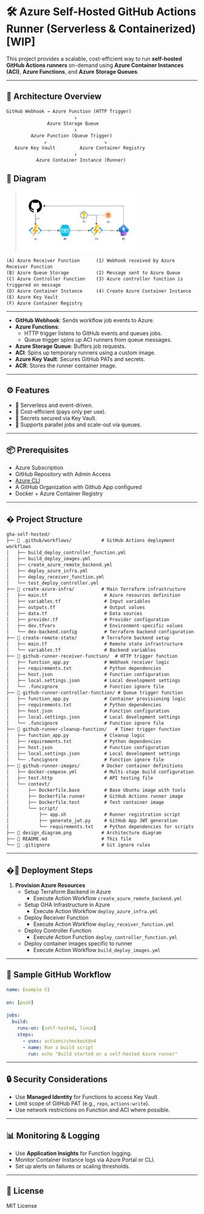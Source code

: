 # 🛠️ Azure Self-Hosted GitHub Actions Runner (Serverless & Containerized) [WIP]

This project provides a scalable, cost-efficient way to run **self-hosted GitHub Actions runners** on-demand using **Azure Container Instances (ACI)**, **Azure Functions**, and **Azure Storage Queues**.

---

## 📐 Architecture Overview

```plaintext
GitHub Webhook → Azure Function (HTTP Trigger)
                         ↓
               Azure Storage Queue
                         ↓
         Azure Function (Queue Trigger)
              ↙                     ↘
   Azure Key Vault         Azure Container Registry
                         ↓
           Azure Container Instance (Runner)
```

## 📁 Diagram

> <img src="design_diagram.png" width="300" />

```
(A) Azure Receiver Function      (1) Webhook received by Azure Receiver Function
(B) Azure Queue Storage          (2) Message sent to Azure Queue
(C) Azure Controller Function    (3) Azure controller function is triggered on message
(D) Azure Container Instance     (4) Create Azure Container Instance 
(E) Azure Key Vault              
(F) Azure Container Registry 
```
---

- **GitHub Webhook**: Sends workflow job events to Azure.
- **Azure Functions**: 
  - HTTP trigger listens to GitHub events and queues jobs.
  - Queue trigger spins up ACI runners from queue messages.
- **Azure Storage Queue**: Buffers job requests.
- **ACI**: Spins up temporary runners using a custom image.
- **Azure Key Vault**: Secures GitHub PATs and secrets.
- **ACR**: Stores the runner container image.

---

## ⚙️ Features

- 🧠 Serverless and event-driven.
- 💸 Cost-efficient (pays only per use).
- 🔐 Secrets secured via Key Vault.
- 🚀 Supports parallel jobs and scale-out via queues.

---

## 📦 Prerequisites

- Azure Subscription
- GitHub Repository with Admin Access
- [Azure CLI](https://learn.microsoft.com/en-us/cli/azure/install-azure-cli)
- A GitHub Organization with Github App configured
- Docker + Azure Container Registry

---

## � Project Structure

```
gha-self-hosted/
├── 📁 .github/workflows/           # GitHub Actions deployment workflows
│   ├── build_deploy_controller_function.yml
│   ├── build_deploy_images.yml
│   ├── create_azure_remote_backend.yml
│   ├── deploy_azure_infra.yml
│   ├── deploy_receiver_function.yml
│   └── test_deploy_controller.yml
├── 📁 create-azure-infra/          # Main Terraform infrastructure
│   ├── main.tf                     # Azure resources definition
│   ├── variables.tf                # Input variables
│   ├── outputs.tf                  # Output values
│   ├── data.tf                     # Data sources
│   ├── provider.tf                 # Provider configuration
│   ├── dev.tfvars                  # Environment-specific values
│   └── dev-backend.config          # Terraform backend configuration
├── 📁 create-remote-state/         # Terraform backend setup
│   ├── main.tf                     # Remote state infrastructure
│   └── variables.tf                # Backend variables
├── 📁 github-runner-receiver-function/  # HTTP trigger function
│   ├── function_app.py             # Webhook receiver logic
│   ├── requirements.txt            # Python dependencies
│   ├── host.json                   # Function configuration
│   ├── local.settings.json         # Local development settings
│   └── .funcignore                 # Function ignore file
├── 📁 github-runner-controller-function/ # Queue trigger function
│   ├── function_app.py             # Container provisioning logic
│   ├── requirements.txt            # Python dependencies
│   ├── host.json                   # Function configuration
│   ├── local.settings.json         # Local development settings
│   └── .funcignore                 # Function ignore file
├── 📁 github-runner-cleanup-function/   # Timer trigger function
│   ├── function_app.py             # Cleanup logic
│   ├── requirements.txt            # Python dependencies
│   ├── host.json                   # Function configuration
│   ├── local.settings.json         # Local development settings
│   └── .funcignore                 # Function ignore file
├── 📁 github-runner-images/        # Docker container definitions
│   ├── docker-compose.yml          # Multi-stage build configuration
│   ├── test.http                   # API testing file
│   └── context/
│       ├── Dockerfile.base         # Base Ubuntu image with tools
│       ├── Dockerfile.runner       # GitHub Actions runner image
│       ├── Dockerfile.test         # Test container image
│       └── script/
│           ├── app.sh              # Runner registration script
│           ├── generate_jwt.py     # GitHub App JWT generation
│           └── requirements.txt    # Python dependencies for scripts
├── 📄 design_diagram.png           # Architecture diagram
├── 📄 README.md                    # This file
└── 📄 .gitignore                   # Git ignore rules
```

---

## �🚀 Deployment Steps

1. **Provision Azure Resources**
   - Setup Terraform Backend in Azure 
     - Execute Action Workflow `create_azure_remote_backend.yml`
   - Setup GHA Infrastructure in Azure
     - Execute Action Workflow `deploy_azure_infra.yml`
   - Deploy Receiver Function
     - Execute Action Workflow `deploy_receiver_function.yml`
   - Deploy Controller Function
     - Execute Action Function `deploy_controller_function.yml`
   - Deploy container images specific to runner
     - Execute Action Workflow `build_deploy_images.yml`

---

## 🧪 Sample GitHub Workflow

```yaml
name: Example CI

on: [push]

jobs:
  build:
    runs-on: [self-hosted, linux]
    steps:
      - uses: actions/checkout@v4
      - name: Run a build script
        run: echo "Build started on a self-hosted Azure runner"
```

---

## 🔒 Security Considerations

- Use **Managed Identity** for Functions to access Key Vault.
- Limit scope of GitHub PAT (e.g., `repo`, `actions:write`).
- Use network restrictions on Function and ACI where possible.

---

## 📊 Monitoring & Logging

- Use **Application Insights** for Function logging.
- Monitor Container Instance logs via Azure Portal or CLI.
- Set up alerts on failures or scaling thresholds.

---

## 📄 License

MIT License
